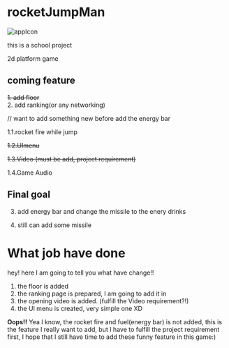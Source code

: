 # rocketJumpMan
![appIcon](https://truth.bahamut.com.tw/s01/201804/79401d9d092f0f16f3e3b62f4c4717ff.PNG)

this is a school project

2d platform game

coming feature
----------------
~~1. add floor~~  
2. add ranking(or any networking)


// want to add something new before add the energy bar


1.1.rocket fire while jump


~~1.2.UImenu~~


~~1.3.Video (must be add, project requirement)~~


1.4.Game Audio

Final goal
-----

3. add energy bar and change the missile to the enery drinks


4. still can add some missile


What job have done
===========
hey! here I am going to tell you what have change!!
1. the floor is added
2. the ranking page is prepared, I am going to add it in
3. the opening video is added. (fulfill the Video requirement?!)
4. the UI menu is created, very simple one XD

__Oops!!__
Yea I know, the rocket fire and fuel(energy bar) is not added, this is the feature I really want to add, but I have to fulfill the project requirement first, I hope that I still have time to add these funny feature in this game:)
